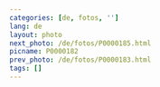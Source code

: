 ```yaml
---
categories: [de, fotos, '']
lang: de
layout: photo
next_photo: /de/fotos/P0000185.html
picname: P0000182
prev_photo: /de/fotos/P0000183.html
tags: []
---
```

